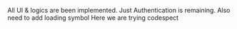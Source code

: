 All UI & logics are been implemented.
Just Authentication is remaining.
Also need to add loading symbol
Here we are trying codespect
